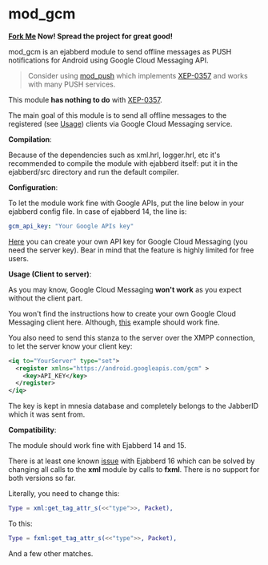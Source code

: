 mod_gcm
=====

**[Fork Me](https://github.com/mrDoctorWho/ejabberd_mod_gcm/fork) Now! Spread the project for great good!**

mod_gcm is an ejabberd module to send offline messages as PUSH notifications for Android using Google Cloud Messaging API.

> Consider using [mod_push](https://github.com/royneary/mod_push) which implements [XEP-0357](http://xmpp.org/extensions/xep-0357.html) and works with many PUSH services.

This module **has nothing to do** with [XEP-0357](http://xmpp.org/extensions/xep-0357.html).

The main goal of this module is to send all offline messages to the registered (see [Usage](#Usage)) clients via Google Cloud Messaging service.

**Compilation**:

Because of the dependencies such as xml.hrl, logger.hrl, etc it's recommended to compile the module with ejabberd itself: put it in the ejabberd/src directory and run the default compiler.

**Configuration**:

To let the module work fine with Google APIs, put the line below in your ejabberd config file. In case of ejabberd 14, the line is:
```yaml
gcm_api_key: "Your Google APIs key"
```
[Here](https://developer.android.com/google/gcm/gs.html) you can create your own API key for Google Cloud Messaging (you need the server key).
Bear in mind that the feature is highly limited for free users.

**<a name="Usage"></a>Usage (Client to server)**:

As you may know, Google Cloud Messaging **won't work** as you expect without the client part.

You won't find the instructions how to create your own Google Cloud Messaging client here. Although, [this](https://developer.android.com/google/gcm/client.html) example should work fine.

You also need to send this stanza to the server over the XMPP connection, to let the server know your client key:
```xml
<iq to="YourServer" type="set">
  <register xmlns="https://android.googleapis.com/gcm" >
    <key>API_KEY</key>
  </register>
</iq>
```

The key is kept in mnesia database and completely belongs to the JabberID which it was sent from.

**Compatibility**:

The module should work fine with Ejabberd 14 and 15.

There is at least one known [issue](https://github.com/mrDoctorWho/ejabberd_mod_gcm/issues/6) with Ejabberd 16 which can be solved by changing all calls to the **xml** module by calls to **fxml**. There is no support for both versions so far.

Literally, you need to change this:

```erlang
Type = xml:get_tag_attr_s(<<"type">>, Packet),
```
To this:

```erlang
Type = fxml:get_tag_attr_s(<<"type">>, Packet),
```

And a few other matches.
